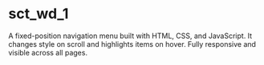 # sct_wd_1

A fixed-position navigation menu built with HTML, CSS, and JavaScript. It changes style on scroll and highlights items on hover. Fully responsive and visible across all pages.
